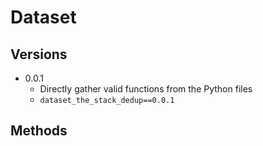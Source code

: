 # Dataset

## Versions

- 0.0.1
  - Directly gather valid functions from the Python files
  - `dataset_the_stack_dedup==0.0.1`

## Methods
